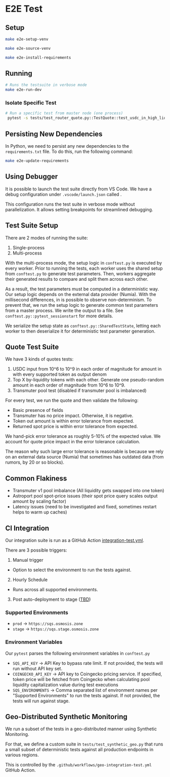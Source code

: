 # E2E Test

## Setup

```bash
make e2e-setup-venv

make e2e-source-venv

make e2e-install-requirements
```

## Running

```bash
# Runs the testsuite in verbose mode
make e2e-run-dev
```

### Isolate Specific Test

```bash
# Run a specific test from master node (one process)
 pytest -s tests/test_router_quote.py::TestQuote::test_usdc_in_high_liq_out[https://sqs.stage.osmosis.zone-62152071397ibc/69110FF673D70B39904FF056CFDFD58A90BEC3194303F45C32CB91B8B0A738EA]
```

## Persisting New Dependencies

In Python, we need to persist any new dependencies to the `requirements.txt` file. To do this, run the following command:

```bash
make e2e-update-requirements
```

## Using Debugger

It is possible to launch the test suite directly from VS Code.
We have a debug configuration under `.vscode/launch.json` called .

This configuration runs the test suite in verbose mode without parallelization.
It allows setting breakpoints for streamlined debugging.

## Test Suite Setup

There are 2 modes of running the suite:
1. Single-process
2. Multi-process

With the multi-process mode, the setup logic in `conftest.py` is executed by every worker.
Prior to running the tests, each worker uses the shared setup from `conftest.py` to generate test parameters.
Then, workers aggregate their generated results to compare and split them across each other.

As a result, the test parameters must be computed in a deterministic way. Our setup logic depends on
the external data provider (Numia). With the millisecond differences, in is possible to observe non-determinism.
To prevent that, we run the setup logic to generate common test parameters from a master process. We write
the output to a file. See `conftest.py::pytest_sessionstart` for more details.

We serialize the setup state as `conftest.py::SharedTestState`, letting each worker to then deserialize it
for deterministic test parameter generation.

## Quote Test Suite

We have 3 kinds of quotes tests:
1. USDC input from 10^6 to 10^9 in each order of magnitude for amount in with every supported token as output denom
2. Top X by-liquidity tokens with each other. Generate one pseudo-random amount in each order of magnitude from 10^6 to 10^9.
3. Transmuter pool test (disabled if transmuter pool is imbalanced)

For every test, we run the quote and then validate the following:
- Basic presence of fields
- Transmuter has no price impact. Otherwise, it is negative.
- Token out amount is within error tolerance from expected.
- Returned spot price is within error tolerance from expected.

We hand-pick error tolerance as roughly 5-10% of the expected value. We account for quote price impact
in the error tolerance calculation.

The reason why such large error tolerance is reasonable is because we rely on an external data source (Numia)
that sometimes has outdated data (from rumors, by 20 or so blocks).

## Common Flakiness

- Transmuter v1 pool imbalance (All liquidity gets swapped into one token)
- Astroport pool spot-price issues (their spot price query scales output amount by scaling factor)
- Latency issues (need to be investigated and fixed, sometimes restart helps to warm up caches)

## CI Integration

Our integration suite is run as a GitHub Action [integration-test.yml](https://github.com/osmosis-labs/sqs/blob/d53c34806bafe3162d493f3d51bffd439371a7a0/.github/workflows/integration-test.yml).

There are 3 possible triggers:

1. Manual trigger
* Option to select the environment to run the tests against.

2. Hourly Schedule
* Runs across all supported environments.

3. Post auto-deployment to stage ([TBD](https://linear.app/osmosis/issue/PLAT-207/sqs-stage-deployment-completion-hook-in-ci))

### Supported Environments

- `prod` -> `https://sqs.osmosis.zone`
- `stage` -> `https://sqs.stage.osmosis.zone`

### Environment Variables

Our `pytest` parses the following environment variables in `conftest.py`

- `SQS_API_KEY` -> API Key to bypass rate limit. If not provided, the tests will run without API key set.
- `COINGECKO_API_KEY` -> API key to Coingecko pricing service. If specified, token price will be fetched from Coingecko when calculating pool liquidity capitalization value during test executions
- `SQS_ENVIRONMENTS` -> Comma separated list of environment names per "Supported Environments" to run the tests against. If not provided, the tests will run against stage.

## Geo-Distributed Synthetic Monitoring

We run a subset of the tests in a geo-distributed manner using Synthetic Monitoring.

For that, we define a custom suite in `tests/test_synthetic_geo.py` that runs a small subset of deterministic tests against all production endpoints
in various regions.

This is controlled by the `.github/workflows/geo-integration-test.yml` GitHub Action.
